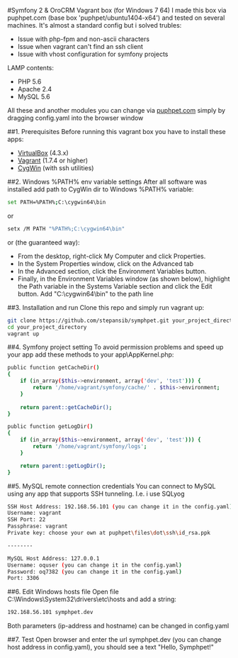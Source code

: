 #Symfony 2 & OroCRM Vagrant box (for Windows 7 64)
I made this box via puphpet.com (base box 'puphpet/ubuntu1404-x64') and tested on several machines.
It's almost a standard config but i solved trubles:

 - Issue with php-fpm and non-ascii characters
 - Issue when vagrant can't find an ssh client
 - Issue with vhost configuration for symfony projects
 
LAMP contents:

 - PHP 5.6
 - Apache 2.4
 - MySQL 5.6
 
All these and another modules you can change via [puphpet.com](https://puphpet.com) simply by dragging config.yaml into the browser window
 
##1. Prerequisites
Before running this vagrant box you have to install these apps:

 - [VirtualBox](https://www.virtualbox.org/) (4.3.x)
 - [Vagrant](https://www.vagrantup.com/) (1.7.4 or higher)
 - [CygWin](https://www.cygwin.com) (with ssh utilities)

##2. Windows %PATH% env variable settings
After all software was installed add path to CygWin dir to Windows %PATH% variable:
```sh
set PATH=%PATH%;C:\cygwin64\bin
```
or 
```sh
setx /M PATH "%PATH%;C:\cygwin64\bin"
```
or (the guaranteed way):

 - From the desktop, right-click My Computer and click Properties.
 - In the System Properties window, click on the Advanced tab
 - In the Advanced section, click the Environment Variables button.
 - Finally, in the Environment Variables window (as shown below), highlight the Path variable in the Systems Variable section and click the Edit button. Add "C:\cygwin64\bin" to the path line
 
##3. Installation and run
Clone this repo and simply run vagrant up:
```sh
git clone https://github.com/stepansib/symphpet.git your_project_directory
cd your_project_directory
vagrant up
```

##4. Symfony project setting
To avoid permission problems and speed up your app add these methods to your app\AppKernel.php:
```sh
public function getCacheDir()
{
    if (in_array($this->environment, array('dev', 'test'))) {
        return '/home/vagrant/symfony/cache/' . $this->environment;
    }
	
    return parent::getCacheDir();
}

public function getLogDir()
{
    if (in_array($this->environment, array('dev', 'test'))) {
        return '/home/vagrant/symfony/logs';
    }

    return parent::getLogDir();
}
```

##5. MySQL remote connection credentials
You can connect to MySQL using any app that supports SSH tunneling. I.e. i use SQLyog

```sh
SSH Host Address: 192.168.56.101 (you can change it in the config.yaml)
Username: vagrant
SSH Port: 22
Passphrase: vagrant
Private key: choose your own at puphpet\files\dot\ssh\id_rsa.ppk 

--------

MySQL Host Address: 127.0.0.1
Username: oquser (you can change it in the config.yaml)
Password: oq7382 (you can change it in the config.yaml)
Port: 3306
```

##6. Edit Windows hosts file
Open file C:\Windows\System32\drivers\etc\hosts and add a string:
```sh
192.168.56.101 symphpet.dev
```
Both parameters (ip-address and hostname) can be changed in config.yaml

##7. Test
Open browser and enter the url symphpet.dev (you can change host address in config.yaml), you should see a text "Hello, Symphpet!"
